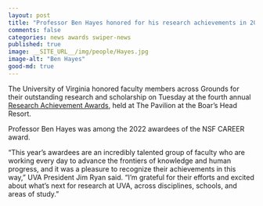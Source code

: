 ```yaml
---
layout: post
title: "Professor Ben Hayes honored for his research achievements in 2022"
comments: false
categories: news awards swiper-news
published: true
image: __SITE_URL__/img/people/Hayes.jpg
image-alt: "Ben Hayes"
good-md: true
---
```


The University of Virginia honored faculty members across Grounds for their outstanding research and scholarship on Tuesday at the fourth annual [Research Achievement Awards](https://news.virginia.edu/content/uva-honors-faculty-their-research-and-scholarship-0), held at The Pavilion at the Boar’s Head Resort.

Professor Ben Hayes was among the 2022 awardees of the NSF CAREER award.

“This year’s awardees are an incredibly talented group of faculty who are working every day to advance the frontiers of knowledge and human progress, and it was a pleasure to recognize their achievements in this way,” UVA President Jim Ryan said. “I’m grateful for their efforts and excited about what’s next for research at UVA, across disciplines, schools, and areas of study.”